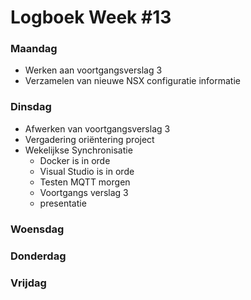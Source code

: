 # Logboek Week #13
### Maandag
* Werken aan voortgangsverslag 3
* Verzamelen van nieuwe NSX configuratie informatie
### Dinsdag
* Afwerken van voortgangsverslag 3
* Vergadering oriëntering project
* Wekelijkse Synchronisatie
	* Docker is in orde
	* Visual Studio is in orde
	* Testen MQTT morgen
	* Voortgangs verslag 3
	* presentatie
### Woensdag

### Donderdag

### Vrijdag